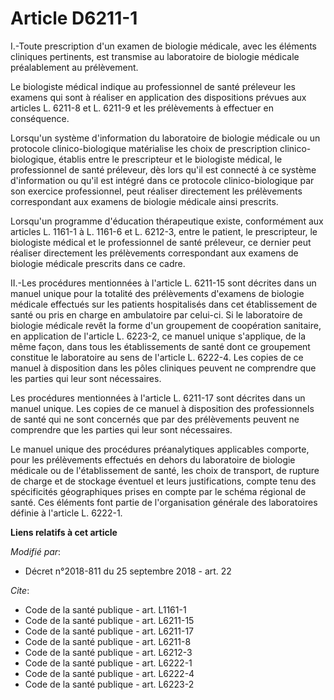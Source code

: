 # Article D6211-1

I.-Toute prescription d'un examen de biologie médicale, avec les éléments cliniques pertinents, est transmise au laboratoire
de biologie médicale préalablement au prélèvement.

Le biologiste médical indique au professionnel de santé préleveur les examens qui sont à réaliser en application des
dispositions prévues aux articles L. 6211-8 et L. 6211-9 et les prélèvements à effectuer en conséquence.

Lorsqu'un système d'information du laboratoire de biologie médicale ou un protocole clinico-biologique matérialise les choix
de prescription clinico-biologique, établis entre le prescripteur et le biologiste médical, le professionnel de santé
préleveur, dès lors qu'il est connecté à ce système d'information ou qu'il est intégré dans ce protocole clinico-biologique
par son exercice professionnel, peut réaliser directement les prélèvements correspondant aux examens de biologie médicale
ainsi prescrits.

Lorsqu'un programme d'éducation thérapeutique existe, conformément aux articles L. 1161-1 à L. 1161-6 et L. 6212-3, entre le
patient, le prescripteur, le biologiste médical et le professionnel de santé préleveur, ce dernier peut réaliser directement
les prélèvements correspondant aux examens de biologie médicale prescrits dans ce cadre.

II.-Les procédures mentionnées à l'article L. 6211-15 sont décrites dans un manuel unique pour la totalité des prélèvements
d'examens de biologie médicale effectués sur les patients hospitalisés dans cet établissement de santé ou pris en charge en
ambulatoire par celui-ci. Si le laboratoire de biologie médicale revêt la forme d'un groupement de coopération sanitaire, en
application de l'article L. 6223-2, ce manuel unique s'applique, de la même façon, dans tous les établissements de santé dont
ce groupement constitue le laboratoire au sens de l'article L. 6222-4. Les copies de ce manuel à disposition dans les pôles
cliniques peuvent ne comprendre que les parties qui leur sont nécessaires.

Les procédures mentionnées à l'article L. 6211-17 sont décrites dans un manuel unique. Les copies de ce manuel à disposition
des professionnels de santé qui ne sont concernés que par des prélèvements peuvent ne comprendre que les parties qui leur
sont nécessaires.

Le manuel unique des procédures préanalytiques applicables comporte, pour les prélèvements effectués en dehors du laboratoire
de biologie médicale ou de l'établissement de santé, les choix de transport, de rupture de charge et de stockage éventuel et
leurs justifications, compte tenu des spécificités géographiques prises en compte par le schéma régional de santé. Ces
éléments font partie de l'organisation générale des laboratoires définie à l'article L. 6222-1.

**Liens relatifs à cet article**

_Modifié par_:

  - Décret n°2018-811 du 25 septembre 2018 - art. 22

_Cite_:

  - Code de la santé publique - art. L1161-1
  - Code de la santé publique - art. L6211-15
  - Code de la santé publique - art. L6211-17
  - Code de la santé publique - art. L6211-8
  - Code de la santé publique - art. L6212-3
  - Code de la santé publique - art. L6222-1
  - Code de la santé publique - art. L6222-4
  - Code de la santé publique - art. L6223-2
